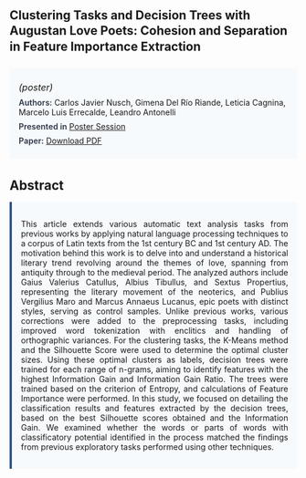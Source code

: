 
<style>    
    h2 {
        margin-top: 0;
        margin-bottom: 1.5rem;
        line-height: 1.3;
    }
    
    h3 {
        margin-top: 2rem;
        margin-bottom: 1rem;
        font-size: 1.4rem;
        font-weight:bold;
    }
    
    .metadata {
        background-color: #f7fafc;
        padding: 1rem;
        border-radius: 6px;
        margin-bottom: 2rem;
    }
    
    .metadata p {
        margin: 0.5rem 0;
    }
    
    .abstract {
        text-align: justify;
        padding: 1rem;
        background-color: #f7fafc;
        border-left: 4px solid #2c5282;
        border-radius: 0 6px 6px 0;
    }
    
    strong {
        color: #2d3748;
        font-weight: 600;
    }
</style>
<main role="main">
<h2>Clustering Tasks and Decision Trees with Augustan Love Poets: Cohesion and Separation in Feature Importance Extraction</h2>

<section class="metadata">
<p style='font-size:1rem'><i>(poster)</i></p>
<p><strong>Authors:</strong> Carlos Javier Nusch, Gimena Del Río Riande, Leticia Cagnina, Marcelo Luis Errecalde, Leandro Antonelli</p>
<p><strong>Presented in</strong> <a href="/programme/#session<NA>nan">Poster Session</a></p>
<p><strong>Paper:</strong> <a href="https://ceur-ws.org/Vol-3558/paper43.pdf">Download PDF</a></p>
</section>

<section>
<h3>Abstract</h3>
<div class="abstract">
<p>This article extends various automatic text analysis tasks from previous works by applying natural language processing techniques to a corpus of Latin texts from the 1st century BC and 1st century AD. The motivation behind this work is to delve into and understand a historical literary trend revolving around the themes of love, spanning from antiquity through to the medieval period. The analyzed authors include Gaius Valerius Catullus, Albius Tibullus, and Sextus Propertius, representing the literary movement of the neoterics, and Publius Vergilius Maro and Marcus Annaeus Lucanus, epic poets with distinct styles, serving as control samples. Unlike previous works, various corrections were added to the preprocessing tasks, including improved word tokenization with enclitics and handling of orthographic variances. For the clustering tasks, the K-Means method and the Silhouette Score were used to determine the optimal cluster sizes. Using these optimal clusters as labels, decision trees were trained for each range of n-grams, aiming to identify features with the highest Information Gain and Information Gain Ratio. The trees were trained based on the criterion of Entropy, and calculations of Feature Importance were performed. In this study, we focused on detailing the classification results and features extracted by the decision trees, based on the best Silhouette scores obtained and the Information Gain. We examined whether the words or parts of words with classificatory potential identified in the process matched the findings from previous exploratory tasks performed using other techniques.</p>
</div>
</section>
</main>